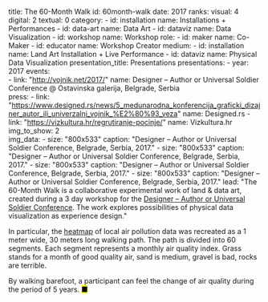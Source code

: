 title: The 60-Month Walk
id: 60month-walk
date: 2017
ranks:
    visual: 4
    digital: 2
    textual: 0
category: 
    - id: installation
      name: Installations + Performances
    - id: data-art
      name: Data Art
    - id: dataviz
      name: Data Visualization
    - id: workshop
      name: Workshop
role:
    - id: maker
      name: Co-Maker
    - id: educator
      name: Workshop Creator
medium:
    - id: installation
      name: Land Art Installation + Live Performance
    - id: dataviz
      name: Physical Data Visualization 
presentation_title: Presentations
presentations:
    - year: 2017
      events:  
        - link: "http://vojnik.net/2017/"
          name: Designer – Author or Universal Soldier Conference @ Ostavinska galerija, Belgrade, Serbia           
press:
    - link: "https://www.designed.rs/news/5_medunarodna_konferencija_graficki_dizajner_autor_ili_univerzalni_vojnik_%E2%80%93_veza"
      name: Designed.rs
    - link: "https://vizkultura.hr/regrutiranje-pocinje/"
      name: Vizkultura.hr
img_to_show: 2       
img_data:
    - size: "800x533"
      caption: "Designer – Author or Universal Soldier Conference, Belgrade, Serbia, 2017."
    - size: "800x533"
      caption: "Designer – Author or Universal Soldier Conference, Belgrade, Serbia, 2017."
    - size: "800x533"
      caption: "Designer – Author or Universal Soldier Conference, Belgrade, Serbia, 2017."
    - size: "800x533"
      caption: "Designer – Author or Universal Soldier Conference, Belgrade, Serbia, 2017."
lead: "The 60-Month Walk is a collaborative experimental work of land & data art, created during a 3 day workshop for the <a href='http://vojnik.net/2017/' target='_blank'>Designer – Author or Universal Soldier Conference</a>. The work explores possibilities of physical data visualization as experience design."

In particular, the <a href='https://en.wikipedia.org/wiki/Heat_map' target='_blank'>heatmap</a> of local air pollution data was recreated as a 1 meter wide, 30 meters long walking path. The path is divided into 60 segments. Each segment represents a monthly air quality index. Grass stands for a month of good quality air, sand is medium, gravel is bad, rocks are terrible. 

By walking barefoot, a participant can feel the change of air quality during the period of 5 years. <mark>&#9632;</mark>